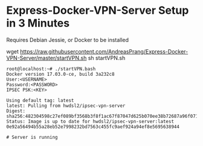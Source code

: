 # Express-Docker-VPN-Server Setup in 3 Minutes

Requires Debian Jessie, or Docker to be installed


wget https://raw.githubusercontent.com/AndreasPrang/Express-Docker-VPN-Server/master/startVPN.sh
sh startVPN.sh

```
root@localhost:~# ./startVPN.bash 
Docker version 17.03.0-ce, build 3a232c8
User:<USERNAME>
Password:<PASSWORD>
IPSEC PSK:<KEY>

Using default tag: latest
latest: Pulling from hwdsl2/ipsec-vpn-server
Digest: sha256:482304598c27ef089bf3568b3f8f1ac67f87047d625b070ee38b72687a96f071
Status: Image is up to date for hwdsl2/ipsec-vpn-server:latest
0e92a56494b55a28eb52e7998232bd7563c455fc9aef924a94ef8e5695638944

# Server is running
```
